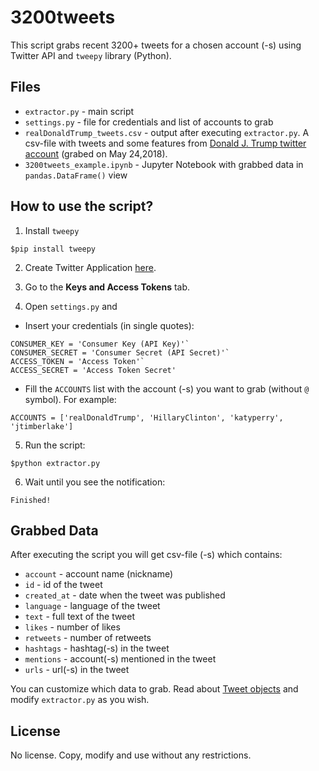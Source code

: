 # 3200tweets
This script grabs recent 3200+ tweets for a chosen account (-s) using Twitter API and `tweepy` library (Python). 

## Files
* `extractor.py` - main script
* `settings.py` - file for credentials and list of accounts to grab
* `realDonaldTrump_tweets.csv` - output after executing `extractor.py`. A csv-file with tweets and some features from [Donald J. Trump twitter account](https://twitter.com/realDonaldTrump) (grabed on May 24,2018).
* `3200tweets_example.ipynb` - Jupyter Notebook with grabbed data in `pandas.DataFrame()` view

## How to use the script?

1. Install `tweepy`
```
$pip install tweepy
```

2. Create Twitter Application [here](https://apps.twitter.com).

3. Go to the **Keys and Access Tokens** tab.

4. Open `settings.py` and
- Insert your credentials (in single quotes):
```
CONSUMER_KEY = 'Consumer Key (API Key)'`
CONSUMER_SECRET = 'Consumer Secret (API Secret)'`
ACCESS_TOKEN = 'Access Token'`
ACCESS_SECRET = 'Access Token Secret'
```
- Fill the `ACCOUNTS` list with the account (-s) you want to grab (without `@` symbol). For example:
```
ACCOUNTS = ['realDonaldTrump', 'HillaryClinton', 'katyperry', 'jtimberlake']
```

5. Run the script:
```
$python extractor.py
```

6. Wait until you see the notification:
```
Finished!
```

## Grabbed Data
After executing the script you will get csv-file (-s) which contains:
* `account` - account name (nickname)
* `id` - id of the tweet
* `created_at` - date when the tweet was published
* `language` - language of the tweet
* `text` - full text of the tweet
* `likes` - number of likes
* `retweets` - number of retweets
* `hashtags` - hashtag(-s) in the tweet
* `mentions` - account(-s) mentioned in the tweet
* `urls` - url(-s) in the tweet

You can customize which data to grab. Read about [Tweet objects](https://developer.twitter.com/en/docs/tweets/data-dictionary/overview/tweet-object) and modify `extractor.py` as you wish.

## License
No license. Copy, modify and use without any restrictions.
